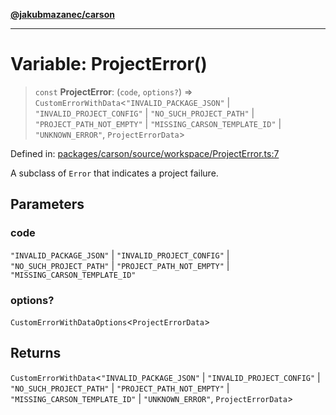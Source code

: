 [**@jakubmazanec/carson**](../README.md)

---

# Variable: ProjectError()

> `const` **ProjectError**: (`code`, `options?`) => `CustomErrorWithData`\<`"INVALID_PACKAGE_JSON"`
> \| `"INVALID_PROJECT_CONFIG"` \| `"NO_SUCH_PROJECT_PATH"` \| `"PROJECT_PATH_NOT_EMPTY"` \|
> `"MISSING_CARSON_TEMPLATE_ID"` \| `"UNKNOWN_ERROR"`, `ProjectErrorData`\>

Defined in:
[packages/carson/source/workspace/ProjectError.ts:7](https://github.com/jakubmazanec/tools/blob/6fe16df773d5da14c29261ea934e72b3f99fabb7/packages/carson/source/workspace/ProjectError.ts#L7)

A subclass of `Error` that indicates a project failure.

## Parameters

### code

`"INVALID_PACKAGE_JSON"` | `"INVALID_PROJECT_CONFIG"` | `"NO_SUCH_PROJECT_PATH"` |
`"PROJECT_PATH_NOT_EMPTY"` | `"MISSING_CARSON_TEMPLATE_ID"`

### options?

`CustomErrorWithDataOptions`\<`ProjectErrorData`\>

## Returns

`CustomErrorWithData`\<`"INVALID_PACKAGE_JSON"` \| `"INVALID_PROJECT_CONFIG"` \|
`"NO_SUCH_PROJECT_PATH"` \| `"PROJECT_PATH_NOT_EMPTY"` \| `"MISSING_CARSON_TEMPLATE_ID"` \|
`"UNKNOWN_ERROR"`, `ProjectErrorData`\>
